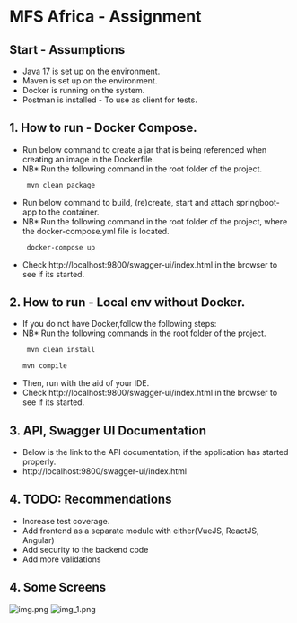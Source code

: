 # MFS Africa - Assignment


## Start - Assumptions
* Java 17 is set up on the environment.
* Maven is set up on the environment.
* Docker is running on the system.
* Postman is installed - To use as client for tests.


## 1. How to run - Docker Compose.
* Run below command to create a jar that is being referenced when creating an image in the Dockerfile.
* NB* Run the following command in the root folder of the project.
   ```sh
    mvn clean package
   ```
* Run below command to build, (re)create, start and attach springboot-app to the  container.
* NB* Run the following command in the root folder of the project, where the docker-compose.yml file is located.
   ```sh
    docker-compose up
   ```
* Check http://localhost:9800/swagger-ui/index.html in the browser to see if its started.


## 2. How to run - Local env without Docker.
* If you do not have Docker,follow the following steps:
* NB* Run the following commands in the root folder of the project.
   ```sh
    mvn clean install
   ```
     ```sh
    mvn compile
   ```
* Then, run with the aid of your IDE.
* Check http://localhost:9800/swagger-ui/index.html in the browser to see if its started.


## 3. API, Swagger UI Documentation
* Below is the link to the API documentation, if the application has started properly.
* http://localhost:9800/swagger-ui/index.html


## 4. TODO: Recommendations
* Increase test coverage. 
* Add frontend as a separate module with either(VueJS, ReactJS, Angular)
* Add security to the backend code
* Add more validations

## 4. Some Screens
![img.png](img.png)
![img_1.png](img_1.png)










